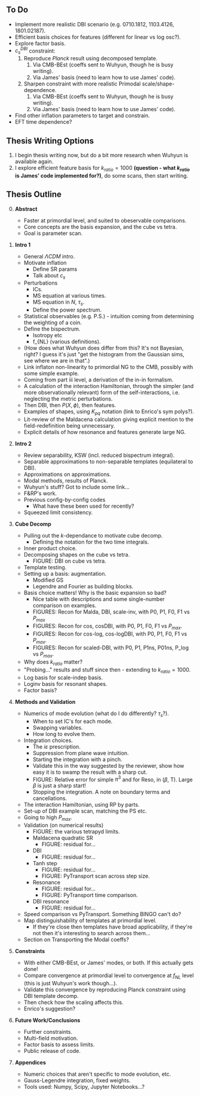 To Do
-----
- Implement more realistic DBI scenario (e.g. 0710.1812, 1103.4126, 1801.02187).
- Efficient basis choices for features (different for linear vs log osc?).
- Explore factor basis.
- $c_s^{DBI}$ constraint:
    1. Reproduce *Planck* result using decomposed template.
        1. Via CMB-BEst (coeffs sent to Wuhyun, though he is busy writing).
        2. Via James' basis (need to learn how to use James' code).
    2. Sharpen constraint with more realistic Primodal scale/shape-dependence.
        1. Via CMB-BEst (coeffs sent to Wuhyun, though he is busy writing).
        2. Via James' basis (need to learn how to use James' code).
- Find other inflation parameters to target and constrain.
- EFT time dependence?

Thesis Writing Options
--------------
1. I begin thesis writing now, but do a bit more research when Wuhyun is available again.
2. I explore efficient feature basis for $k_{ratio}=1000$ **(question - what $k_{ratio}$ is James' code implemented for?)**, do some scans, then start writing.

Thesis Outline
--------
0. **Abstract**
    - Faster at primordial level, and suited to obeservable comparisons.
    - Core concepts are the basis expansion, and the cube vs tetra.
    - Goal is parameter scan.

    
1. **Intro 1**
    - General $\Lambda CDM$ intro.
    - Motivate inflation
        - Define SR params
        - Talk about $c_s$
    - Perturbations
        - ICs.
        - MS equation at various times.
        - MS equation in $N$, $\tau_s$.
        - Define the power spectrum.
    - Statistical observables (e.g. P.S.) - intuition coming from determining the weighting of a coin.
    - Define the bispectrum.
        - Isotropy etc
        - f_{NL} (various definitions).
    - (How does what Wuhyun does differ from this? It's not Bayesian, right? I guess it's just "get the histogram from the Gaussian sims, see where we are in that".)
    - Link inflaton non-linearity to primordial NG to the CMB, possibly with some simple example. 
    - Coming from part iii level, a derivation of the in-in formalism.
    - A calculation of the interaction Hamiltonian, through the simpler (and more observationally relevant) form of the self-interactions, i.e. neglecting the metric perturbations. 
    - Then DBI, then $P(X, \phi)$, then features.
    - Examples of shapes, using $K_{pq}$ notation (link to Enrico's sym polys?).
    - Lit-review of the Maldacena calculation giving explicit mention to the field-redefinition being unnecessary. 
    - Explicit details of how resonance and features generate large NG. 


2. **Intro 2** 
    - Review separability, KSW (incl. reduced bispectrum integral).
    - Separable approximations to non-separable templates (equilateral to DBI).
    - Approximations on approximations.
    - Modal methods, results of Planck.
    - Wuhyun's stuff? Got to include some link...
    - F&RP's work.
    - Previous config-by-config codes
        - What have these been used for recently?
    - Squeezed limit consistency.


3. **Cube Decomp** 
    - Pulling out the $k$-dependance to motivate cube decomp.
        - Defining the notation for the two time integrals.
    - Inner product choice.
    - Decomposing shapes on the cube vs tetra.
        - FIGURE: DBI on cube vs tetra.
    - Template testing.
    - Setting up a basis: augmentation.
        - Modified GS
        - Legendre and Fourier as building blocks.
    - Basis choice matters! Why is the basic expansion so bad?
        - Nice table with descriptions and some single-number comparison on examples.
        - FIGURES: Recon for Malda, DBI, scale-inv, with P0, P1, F0, F1 vs $P_{max}$
        - FIGURES: Recon for cos, cosDBI, with P0, P1, F0, F1 vs $P_{max}$.
        - FIGURES: Recon for cos-log, cos-logDBI, with P0, P1, F0, F1 vs $P_{max}$.
        - FIGURES: Recon for scaled-DBI, with P0, P1, P1ns, P01ns, P_log vs $P_{max}$.
    - Why does $k_{ratio}$ matter?
    - "Probing..." results and stuff since then - extending to $k_{ratio}=1000$.
    - Log basis for scale-indep basis.
    - Loginv basis for resonant shapes.
    - Factor basis?


4. **Methods and Validation**
    - Numerics of mode evolution (what do I do differently? $\tau_s$?).
        - When to set IC's for each mode.
        - Swapping variables.
        - How long to evolve them.
    - Integration choices.
        - The $i\varepsilon$ prescription.
        - Suppression from plane wave intuition.
        - Starting the integration with a pinch.
        - Validate this in the way suggested by the reviewer, show how easy it is to swamp the result with a sharp cut.
        - FIGURE: Relative error for simple $\pi^3$ and for Reso, in ($\beta$, T). Large $\beta$ is just a sharp start!  
        - Stopping the integration. A note on boundary terms and cancellations.
    - The interaction Hamiltonian, using RP by parts.
    - Set-up of DBI example scan, matching the PS etc.
    - Going to high $P_{max}$.
    - Validation (on numerical results)
        - FIGURE: the various tetrapyd limits.
        - Maldacena quadratic SR
            - FIGURE: residual for...
        - DBI
            - FIGURE: residual for...
        - Tanh step
            - FIGURE: residual for...
            - FIGURE: PyTransport scan across step size.
        - Resonance
            - FIGURE: residual for...
            - FIGURE: PyTransport time comparison.
        - DBI resonance
            - FIGURE: residual for...
    - Speed comparison vs PyTransport. Something BINGO can't do?
    - Map distinguishability of templates at primordial level.
        - If they're close then templates have broad applicability, if they're not then it's interesting to search across them...
    - Section on Transporting the Modal coeffs?


5. **Constraints** 
    - With either CMB-BEst, or James' modes, or both. If this actually gets done! 
    - Compare convergence at primordial level to convergence at $f_{NL}$ level (this is just Wuhyun's work though...). 
    - Validate this convergence by reproducing Planck constraint using DBI template decomp.
    - Then check how the scaling affects this. 
    - Enrico's suggestion?


6. **Future Work/Conclusions** 
    - Further constraints.
    - Multi-field motivation.
    - Factor basis to assess limits.
    - Public release of code.


7. **Appendices** 
    - Numeric choices that aren't specific to mode evolution, etc.
    - Gauss-Legendre integration, fixed weights.
    - Tools used: Numpy, Scipy, Jupyter Notebooks...?














